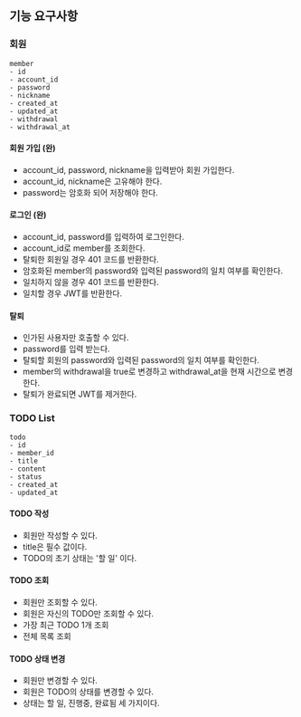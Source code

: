 ## 기능 요구사항

### 회원

```
member
- id
- account_id
- password
- nickname
- created_at
- updated_at
- withdrawal
- withdrawal_at
```

#### 회원 가입 (완)
- account_id, password, nickname을 입력받아 회원 가입한다.
- account_id, nickname은 고유해야 한다.
- password는 암호화 되어 저장해야 한다.

#### 로그인 (완)
- account_id, password를 입력하여 로그인한다.
- account_id로 member를 조회한다.
- 탈퇴한 회원일 경우 401 코드를 반환한다.
- 암호화된 member의 password와 입력된 password의 일치 여부를 확인한다.
- 일치하지 않을 경우 401 코드를 반환한다.
- 일치할 경우 JWT를 반환한다.

#### 탈퇴
- 인가된 사용자만 호출할 수 있다.
- password를 입력 받는다.
- 탈퇴할 회원의 password와 입력된 password의 일치 여부를 확인한다.
- member의 withdrawal을 true로 변경하고 withdrawal_at을 현재 시간으로 변경한다.
- 탈퇴가 완료되면 JWT를 제거한다.

### TODO List

```
todo
- id
- member_id
- title
- content
- status
- created_at
- updated_at
```

#### TODO 작성
- 회원만 작성할 수 있다.
- title은 필수 값이다.
- TODO의 초기 상태는 '할 일' 이다.

#### TODO 조회
- 회원만 조회할 수 있다.
- 회원은 자신의 TODO만 조회할 수 있다.
- 가장 최근 TODO 1개 조회
- 전체 목록 조회

#### TODO 상태 변경
- 회원만 변경할 수 있다.
- 회원은 TODO의 상태를 변경할 수 있다.
- 상태는 할 일, 진행중, 완료됨 세 가지이다.

